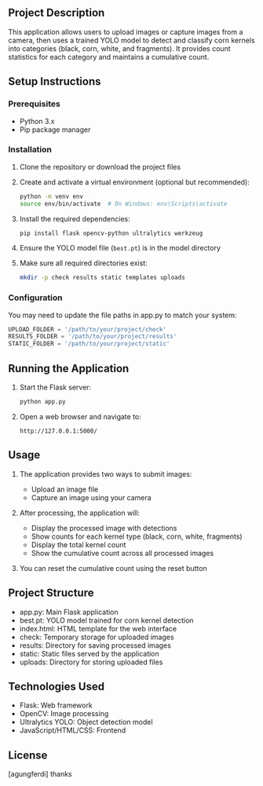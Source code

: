 

## Project Description

This application allows users to upload images or capture images from a camera, then uses a trained YOLO model to detect and classify corn kernels into categories (black, corn, white, and fragments). It provides count statistics for each category and maintains a cumulative count.

## Setup Instructions

### Prerequisites

- Python 3.x
- Pip package manager

### Installation

1. Clone the repository or download the project files

2. Create and activate a virtual environment (optional but recommended):
   ```sh
   python -m venv env
   source env/bin/activate  # On Windows: env\Scripts\activate
   ```

3. Install the required dependencies:
   ```sh
   pip install flask opencv-python ultralytics werkzeug
   ```

4. Ensure the YOLO model file (`best.pt`) is in the model directory

5. Make sure all required directories exist:
   ```sh
   mkdir -p check results static templates uploads
   ```

### Configuration

You may need to update the file paths in app.py to match your system:
```python
UPLOAD_FOLDER = '/path/to/your/project/check'
RESULTS_FOLDER = '/path/to/your/project/results'
STATIC_FOLDER = '/path/to/your/project/static'
```

## Running the Application

1. Start the Flask server:
   ```sh
   python app.py
   ```

2. Open a web browser and navigate to:
   ```
   http://127.0.0.1:5000/
   ```

## Usage

1. The application provides two ways to submit images:
   - Upload an image file
   - Capture an image using your camera

2. After processing, the application will:
   - Display the processed image with detections
   - Show counts for each kernel type (black, corn, white, fragments)
   - Display the total kernel count
   - Show the cumulative count across all processed images

3. You can reset the cumulative count using the reset button

## Project Structure

- app.py: Main Flask application
- best.pt: YOLO model trained for corn kernel detection
- index.html: HTML template for the web interface
- check: Temporary storage for uploaded images
- results: Directory for saving processed images
- static: Static files served by the application
- uploads: Directory for storing uploaded files

## Technologies Used

- Flask: Web framework
- OpenCV: Image processing
- Ultralytics YOLO: Object detection model
- JavaScript/HTML/CSS: Frontend

## License

[agungferdi]
thanks
